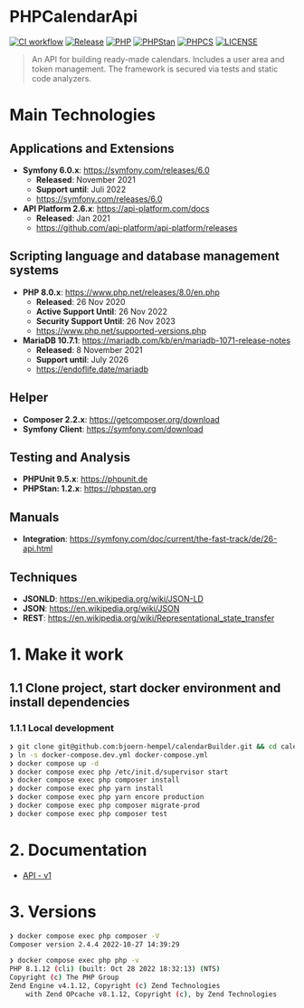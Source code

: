# PHPCalendarApi

[![CI workflow](https://github.com/bjoern-hempel/php-calendar-api/actions/workflows/ci-workflow.yml/badge.svg?branch=main)](https://github.com/bjoern-hempel/php-calendar-api/actions/workflows/ci-workflow.yml)
[![Release](https://img.shields.io/github/v/release/bjoern-hempel/php-calendar-api)](https://github.com/bjoern-hempel/php-calendar-api/releases)
[![PHP](https://img.shields.io/badge/PHP-^8.0-777bb3.svg?logo=php&logoColor=white&labelColor=555555&style=flat)](https://www.php.net/supported-versions.php)
[![PHPStan](https://img.shields.io/badge/PHPStan-Level%208-brightgreen.svg?style=flat)](https://phpstan.org/user-guide/rule-levels)
[![PHPCS](https://img.shields.io/badge/PHPCS-PSR12-brightgreen.svg?style=flat)](https://www.php-fig.org/psr/psr-12/)
[![LICENSE](https://img.shields.io/github/license/bjoern-hempel/php-calendar-api)](https://github.com/bjoern-hempel/php-calendar-api/blob/master/LICENSE.md)

> An API for building ready-made calendars. Includes a user area and token management. The framework is secured via tests and static code analyzers.

# Main Technologies

## Applications and Extensions

* **Symfony 6.0.x**: https://symfony.com/releases/6.0
    * **Released**: November 2021
    * **Support until**: Juli 2022
    * https://symfony.com/releases/6.0
* **API Platform 2.6.x**: https://api-platform.com/docs
    * **Released**: Jan 2021
    * https://github.com/api-platform/api-platform/releases

## Scripting language and database management systems

* **PHP 8.0.x**: https://www.php.net/releases/8.0/en.php
    * **Released**: 26 Nov 2020
    * **Active Support Until**: 26 Nov 2022
    * **Security Support Until**: 26 Nov 2023
    * https://www.php.net/supported-versions.php
* **MariaDB 10.7.1**: https://mariadb.com/kb/en/mariadb-1071-release-notes
    * **Released**: 8 November 2021
    * **Support until**: July 2026
    * https://endoflife.date/mariadb

## Helper

* **Composer 2.2.x**: https://getcomposer.org/download
* **Symfony Client**: https://symfony.com/download

## Testing and Analysis

* **PHPUnit 9.5.x**: https://phpunit.de
* **PHPStan: 1.2.x**: https://phpstan.org

## Manuals

* **Integration**: https://symfony.com/doc/current/the-fast-track/de/26-api.html

## Techniques

* **JSONLD**: https://en.wikipedia.org/wiki/JSON-LD
* **JSON**: https://en.wikipedia.org/wiki/JSON
* **REST**: https://en.wikipedia.org/wiki/Representational_state_transfer

# 1. Make it work

## 1.1 Clone project, start docker environment and install dependencies

### 1.1.1 Local development

```bash
❯ git clone git@github.com:bjoern-hempel/calendarBuilder.git && cd calendarBuilder
❯ ln -s docker-compose.dev.yml docker-compose.yml
❯ docker compose up -d
❯ docker compose exec php /etc/init.d/supervisor start
❯ docker compose exec php composer install
❯ docker compose exec php yarn install
❯ docker compose exec php yarn encore production
❯ docker compose exec php composer migrate-prod
❯ docker compose exec php composer test
```

# 2. Documentation

* [API - v1](docs/api/README.md)

# 3. Versions

```bash
❯ docker compose exec php composer -V
Composer version 2.4.4 2022-10-27 14:39:29
```

```bash
❯ docker compose exec php php -v
PHP 8.1.12 (cli) (built: Oct 28 2022 18:32:13) (NTS)
Copyright (c) The PHP Group
Zend Engine v4.1.12, Copyright (c) Zend Technologies
    with Zend OPcache v8.1.12, Copyright (c), by Zend Technologies
```
